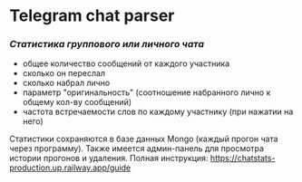 # Telegram chat parser  

### _Cтатистика группового или личного чата_

- общее количество сообщений от каждого участника 
- сколько он переслал
- сколько набрал лично
- параметр "оригинальность" (соотношение набранного лично к общему кол-ву сообщений)
- частота встречаемости слов по каждому участнику (при нажатии на него)

Статистики сохраняются в базе данных Mongo (каждый прогон чата через программу).
Также имеется админ-панель для просмотра истории прогонов и удаления.
Полная инструкция: https://chatstats-production.up.railway.app/guide
